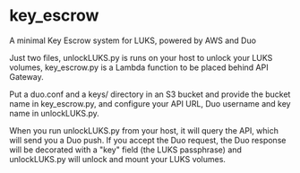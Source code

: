 # key_escrow
A minimal Key Escrow system for LUKS, powered by AWS and Duo

Just two files, unlockLUKS.py is runs on your host to unlock your LUKS volumes, key_escrow.py is a Lambda function to be placed behind API Gateway.

Put a duo.conf and a keys/ directory in an S3 bucket and provide the bucket name in key_escrow.py, and configure your API URL, Duo username and key name in unlockLUKS.py.

When you run unlockLUKS.py from your host, it will query the API, which will send you a Duo push.  If you accept the Duo request, the Duo response will be decorated with a "key" field (the LUKS passphrase) and unlockLUKS.py will unlock and mount your LUKS volumes.
